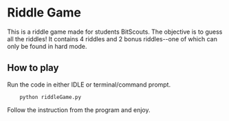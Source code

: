 # Riddle Game
This is a riddle game made for students BitScouts. The objective is to guess all the riddles! It contains 4 riddles and 2 bonus riddles--one of which can only be found in hard mode.

## How to play
Run the code in either IDLE or terminal/command prompt.

        python riddleGame.py
        
Follow the instruction from the program and enjoy.
